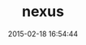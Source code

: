 ---
layout: post
title:  "nexus"
repo:   "sonatype/nexus-ruby-support/tree/master/nexus-gem"
date:   2015-02-18 16:54:44
gemurl: https://github.com/sonatype/nexus-ruby-support/tree/master/nexus-gem
---
